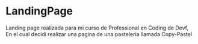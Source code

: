 # LandingPage
Landing page realizada para mi curso de Professional en Coding de Devf, En el cual decidi realizar una pagina de una pasteleria llamada Copy-Pastel
